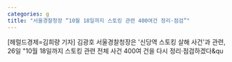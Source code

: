 ```yaml
---
categories: g
title: "서울경찰청장 “10월 18일까지 스토킹 관련 400여건 정리·점검”"
---
```

[헤럴드경제=김희량 기자] 김광호 서울경찰청장은 &#039;신당역 스토킹 살해 사건&#039;과 관련, 26일 "10월 18일까지 스토킹 관련 전체 사건 400여 건을 다시 정리&middot;점검하겠다&qu